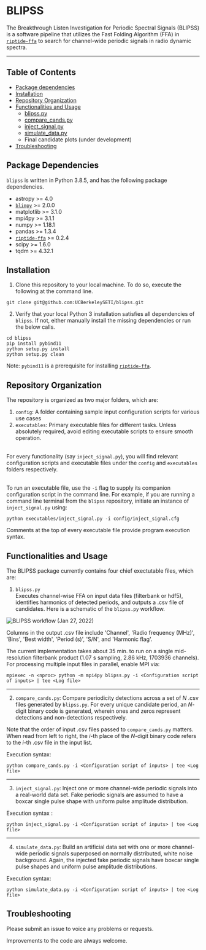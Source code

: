 # BLIPSS
The Breakthrough Listen Investigation for Periodic Spectral Signals (BLIPSS) is a software pipeline that utilizes the Fast Folding Algorithm (FFA) in [`riptide-ffa`](https://github.com/v-morello/riptide) to search for channel-wide periodic signals in radio dynamic spectra.

---

## Table of Contents
- [Package dependencies](#dependencies)
- [Installation](#installation)
- [Repository Organization](#organization)
- [Functionalities and Usage](#usage)
    - [blipss.py](#blipss_exec)
    - [compare_cands.py](#comparecands)
    - [inject_signal.py](#injectsignal)
    - [simulate_data.py](#simulatedata)
    - Final candidate plots (under development)
- [Troubleshooting](#troubleshooting)

## Package Dependencies <a name="dependencies"></a>
```blipss``` is written in Python 3.8.5, and has the following package dependencies.
- astropy >= 4.0
- [`blimpy`](https://github.com/UCBerkeleySETI/blimpy) >= 2.0.0
- matplotlib >= 3.1.0
- mpi4py >= 3.1.1
- numpy >= 1.18.1
- pandas >= 1.3.4
- [`riptide-ffa`](https://github.com/v-morello/riptide) >= 0.2.4
- scipy >= 1.6.0
- tqdm >= 4.32.1

## Installation <a name="installation"></a>
1. Clone this repository to your local machine. To do so, execute the following at the command line.
```
git clone git@github.com:UCBerkeleySETI/blipss.git
```
2. Verify that your local Python 3 installation satisfies all dependencies of ```blipss```. If not, either manually install the missing dependencies or run the below calls.
```
cd blipss
pip install pybind11
python setup.py install
python setup.py clean
```
Note: `pybind11` is a prerequisite for installing [`riptide-ffa`](https://github.com/v-morello/riptide).

## Repository Organization <a name="organization"></a>
The repository is organized as two major folders, which are: <br>
1. `config`: A folder containing sample input configuration scripts for various use cases <br>
2. `executables`: Primary executable files for different tasks. Unless absolutely required, avoid editing executable scripts to ensure smooth operation. <br> <br>

For every functionality (say `inject_signal.py`), you will find relevant configuration scripts and executable files under the `config` and `executables` folders respectively. <br> <br>

To run an executable file, use the `-i` flag to supply its companion configuration script in the command line. For example, if you are running a command line terminal from the ``blipss`` repository, initiate an instance of ``inject_signal.py`` using:
```
python executables/inject_signal.py -i config/inject_signal.cfg
```
Comments at the top of every executable file provide program execution syntax.

## Functionalities and Usage <a name="usage"></a>
The BLIPSS package currently contains four chief exectutable files, which are:
1. ``blipss.py`` <a name="blipss_exec"></a> <br>
Executes channel-wise FFA on input data files (filterbank or hdf5), identifies harmonics of detected periods, and outputs a .csv file of candidates. Here is a schematic of the `blipss.py` workflow. <br>

![BLIPSS workflow (Jan 27, 2022)](https://github.com/akshaysuresh1/blipss/blob/main/images/blipss_design_2022Jan27.png?raw=True)

Columns in the output .csv file include 'Channel', 'Radio frequency (MHz)', 'Bins', 'Best width', 'Period (s)', 'S/N', and 'Harmonic flag'. <br>

The current implementation takes about 35 min. to run on a single mid-resolution filterbank product (1.07 s sampling, 2.86 kHz, 1703936 channels). For processing multiple input files in parallel, enable MPI via:
```
mpiexec -n <nproc> python -m mpi4py blipss.py -i <Configuration script of inputs> | tee <Log file>
```

---
2. ``compare_cands.py``: <a name="comparecands"></a>
Compare periodicity detections across a set of <em>N</em> .csv files generated by ``blipss.py``. For every unique candidate period, an <em>N</em>-digit binary code is generated, wherein ones and zeros represent detections and non-detections respectively.<br>

Note that the order of input .csv files passed to ``compare_cands.py`` matters. When read from left to right, the <em>i</em>-th place of the <em>N</em>-digit binary code refers to the <em>i</em>-th .csv file in the input list.<br>

Execution syntax:
```
python compare_cands.py -i <Configuration script of inputs> | tee <Log file>
```

---

3. ``inject_signal.py``: <a name="injectsignal"></a>
Inject one or more channel-wide periodic signals into a real-world data set. Fake periodic signals are assumed to have a boxcar single pulse shape with uniform pulse amplitude distribution.<br>

Execution syntax :
```
python inject_signal.py -i <Configuration script of inputs> | tee <Log file>
```

---

4. ``simulate_data.py``: <a name="simulatedata"></a>
Build an artificial data set with one or more channel-wide periodic signals superposed on normally distributed, white noise background. Again, the injected fake periodic signals have boxcar single pulse shapes and uniform pulse amplitude distributions.

Execution syntax:
```
python simulate_data.py -i <Configuration script of inputs> | tee <Log file>
```

## Troubleshooting <a name="troubleshooting"></a>
Please submit an issue to voice any problems or requests.

Improvements to the code are always welcome.
